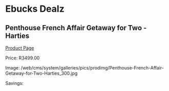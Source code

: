 
# Ebucks Dealz
## Penthouse French Affair Getaway for Two - Harties
[Product Page](https://www.ebucks.com/web/shop/productSelected.do?prodId=370799652&catId=714893646)

Price: R3499.00

Image: /web/cms/system/galleries/pics/prodimg/Penthouse-French-Affair-Getaway-for-Two-Harties_300.jpg

Savings: 


	